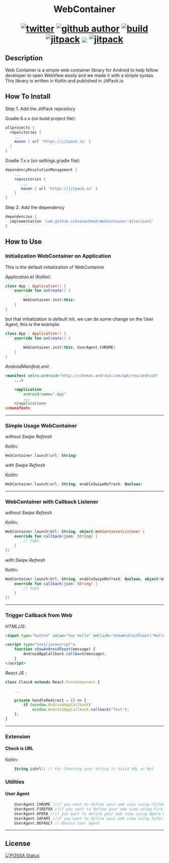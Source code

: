 <h1 align="center" style="border-bottom: none;">
    WebContainer 
    <p align="center">
       <a href="https://twitter.com/intent/tweet?text=Web Container for your Android WebView&url=https://github.com/ichsanachmad/WebContainer/"><img src="https://img.shields.io/badge/Tweet--white?style=social&logo=twitter" alt="twitter"></a>
      <a href="https://github.com/ichsanachmad/"><img src="https://img.shields.io/badge/GitHub--white?style=social&logo=github" alt="github author"></a>
      <a href="https://github.com/ichsanachmad/WebContainer/actions/workflows/android.yml"><img src="https://github.com/ichsanachmad/WebContainer/actions/workflows/android.yml/badge.svg?branch=master" alt="build"></a>
      <a href="https://jitpack.io/#ichsanachmad/WebContainer"><img src="https://jitpack.io/v/ichsanachmad/WebContainer.svg" alt="jitpack"></a>
<a href="https://app.fossa.com/projects/git%2Bgithub.com%2Fichsanachmad%2FWebContainer?ref=badge_shield" alt="FOSSA Status"><img src="https://app.fossa.com/api/projects/git%2Bgithub.com%2Fichsanachmad%2FWebContainer.svg?type=shield"/></a>
      <a href="https://www.codacy.com/gh/ichsanachmad/WebContainer/dashboard?utm_source=github.com&amp;utm_medium=referral&amp;utm_content=ichsanachmad/WebContainer&amp;utm_campaign=Badge_Grade"><img src="https://app.codacy.com/project/badge/Grade/c51cab0dcc56431bbda3e6e007c8e916" alt="jitpack"></a>
    </p>
</h1>



## Description

Web Container is a simple web container library for Android to help fellow developer to open WebView easily and we made it with a simple syntax. This library is written in Kotlin and published in JitPack.io

## How To Install

Step 1. Add the JitPack repository


Gradle 6.x.x (on build project file):  
```gradle
allprojects {
  repositories {
    ...
    maven { url 'https://jitpack.io' }
  }
}
```


Gradle 7.x.x (on settings.gradle file): 
```gradle
dependencyResolutionManagement {
    ...
    repositories {
       ...
       maven { url 'https://jitpack.io' }
    }
}
```

Step 2. Add the dependency

```gradle
dependencies {
  implementation 'com.github.ichsanachmad:WebContainer:${version}'
}
```

## How to Use
### Initialization WebContainer on Application

This is the default initialization of WebContainer 

_Application.kt_ (Kotlin):
```kotlin
class App : Application() {
    override fun onCreate() {
        ...
        WebContainer.init(this)
    }
}
```

but that initialization is default init, we can do some change on the User Agent, this is the example:

```kotlin
class App : Application() {
    override fun onCreate() {
        ...
        WebContainer.init(this, UserAgent.CHROME)
    }
}
```

_AndroidManifest.xml_:
```xml
<manifest xmlns:android="http://schemas.android.com/apk/res/android"
    ...>

    <application
        android:name=".App"
        ...
    </application>
</manifest>
```

---

### Simple Usage WebContainer

_without Swipe Refresh_

Kotlin:
```kotlin
WebContainer.launch(url: String)
```

_with Swipe Refresh_

Kotlin:
```kotlin
WebContainer.launch(url: String, enableSwipeRefresh: Boolean)
```

---

### WebContainer with Callback Listener

_without Swipe Refresh_

Kotlin:
```kotlin
WebContainer.launch(Url: String, object:WebContainerListener {
    override fun callback(json: String) {
        // ToDo
    }
})
```

_with Swipe Refresh_

Kotlin:
```kotlin
WebContainer.launch(Url: String, enableSwipeRefresh: Boolean, object:WebContainerListener {
    override fun callback(json: String) {
        // ToDo
    }
})
```

---

### Trigger Callback from Web

_HTML/JS_:
```html
<input type="button" value="Say hello" onClick="showAndroidToast('Hello Android!')" />

<script type="text/javascript">
    function showAndroidToast(message) {
        AndroidAppCallback.callback(message);
    }
</script>
```

_React JS_ :
```javascript
class ClassA extends React.PureComponent {

    ...

    private handleRedirect = () => {
        if (window.AndroidAppCallback)
            window.AndroidAppCallback.callback("Test");
    };
}
```

---

### Extension

#### Check is URL

Kotlin:
```kotlin
    String.isUrl() // For Checking your String is Valid URL or Not
```

### Utilities

#### User Agent

```kotlin
    UserAgent.CHROME //if you want to define your web view using Chrome User agent 
    UserAgent.FIREFOX //if you want to define your web view using Firefox User agent 
    UserAgent.OPERA //if you want to define your web view using Opera User Agent
    UserAgent.SAFARI //if you want to define your web view using Safari User Agent
    UserAgent.DEFAULT // Device user agent
```

---

## License
[![FOSSA Status](https://app.fossa.com/api/projects/git%2Bgithub.com%2Fichsanachmad%2FWebContainer.svg?type=large)](https://app.fossa.com/projects/git%2Bgithub.com%2Fichsanachmad%2FWebContainer?ref=badge_large)

